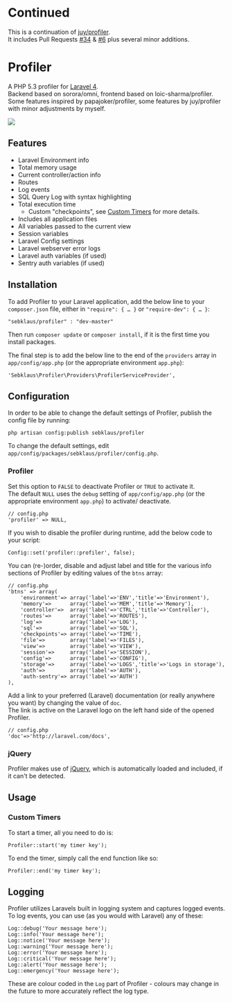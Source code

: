 # Continued
This is a continuation of [juy/profiler](https://github.com/juy/profiler).  
It includes Pull Requests [#34](https://github.com/juy/profiler/pull/34) &amp; [#6](https://github.com/juy/profiler/pull/6) plus several minor additions.

# Profiler

A PHP 5.3 profiler for [Laravel 4](http://www.laravel.com).  
Backend based on sorora/omni, frontend based on loic-sharma/profiler. Some features inspired by papajoker/profiler, some features by juy/profiler with minor adjustments by myself.

[![](http://i.imm.io/19tLC.png)](http://i.imm.io/19tLC.png "Click for big picture")

## Features

- Laravel Environment info
- Total memory usage
- Current controller/action info
- Routes
- Log events
- SQL Query Log with syntax highlighting
- Total execution time
    - Custom "checkpoints", see [Custom Timers](#custom-timers) for more details.
- Includes all application files
- All variables passed to the current view
- Session variables
- Laravel Config settings
- Laravel webserver error logs
- Laravel auth variables (if used)
- Sentry auth variables (if used)

## Installation
To add Profiler to your Laravel application, add the below line to your `composer.json` file, either in `"require": { … }` or `"require-dev": { … }`:

    "sebklaus/profiler" : "dev-master"

Then run `composer update` or `composer install`, if it is the first time you install packages.  

The final step is to add the below line to the end of the `providers` array in `app/config/app.php` (or the appropriate environment `app.php`):

    'Sebklaus\Profiler\Providers\ProfilerServiceProvider',

## Configuration

In order to be able to change the default settings of Profiler, publish the config file by running:

    php artisan config:publish sebklaus/profiler

To change the default settings, edit `app/config/packages/sebklaus/profiler/config.php`.

### Profiler

Set this option to `FALSE` to deactivate Profiler or `TRUE` to activate it.  
The default `NULL` uses the `debug` setting of `app/config/app.php` (or the appropriate environment `app.php`) to activate/ deactivate.

    // config.php
    'profiler' => NULL,

If you wish to disable the profiler during runtime, add the below code to your script:

    Config::set('profiler::profiler', false);
    
You can (re-)order, disable and adjust label and title for the various info sections of Profiler by editing values of the `btns` array:

    // config.php
	'btns' => array(
		'environment'=> array('label'=>'ENV','title'=>'Environment'),
		'memory'=>		array('label'=>'MEM','title'=>'Memory'),
		'controller'=>	array('label'=>'CTRL','title'=>'Controller'),
		'routes'=>		array('label'=>'ROUTES'),
		'log'=>			array('label'=>'LOG'),
		'sql'=>			array('label'=>'SQL'),
		'checkpoints'=> array('label'=>'TIME'),
		'file'=>		array('label'=>'FILES'),
		'view'=>		array('label'=>'VIEW'),
		'session'=>		array('label'=>'SESSION'),
		'config'=>		array('label'=>'CONFIG'),
		'storage'=>		array('label'=>'LOGS','title'=>'Logs in storage'),
		'auth'=>		array('label'=>'AUTH'),
		'auth-sentry'=> array('label'=>'AUTH')
	),
        
Add a link to your preferred (Laravel) documentation (or really anywhere you want) by changing the value of `doc`.  
The link is active on the Laravel logo on the left hand side of the opened Profiler.

    // config.php
    'doc'=>'http://laravel.com/docs',

### jQuery

Profiler makes use of [jQuery](http://jquery.com), which is automatically loaded and included, if it can't be detected.

## Usage

### Custom Timers

To start a timer, all you need to do is:
    
    Profiler::start('my timer key');

To end the timer, simply call the end function like so:

    Profiler::end('my timer key');

## Logging

Profiler utilizes Laravels built in logging system and captures logged events. To log events, you can use (as you would with Laravel) any of these:

    Log::debug('Your message here');
    Log::info('Your message here');
    Log::notice('Your message here');
    Log::warning('Your message here');
    Log::error('Your message here');
    Log::critical('Your message here');
    Log::alert('Your message here');
    Log::emergency('Your message here');

These are colour coded in the `Log` part of Profiler - colours may change in the future to more accurately reflect the log type.
